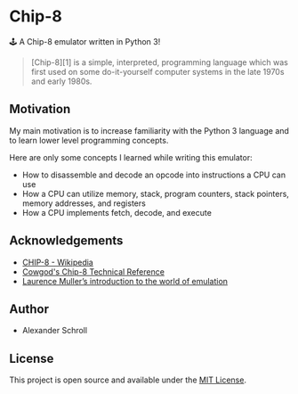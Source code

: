 # Chip-8
🕹️ A Chip-8 emulator written in Python 3!

> [Chip-8][1] is a simple, interpreted, programming language which was first used on some do-it-yourself computer systems in the late 1970s and early 1980s.

## Motivation

My main motivation is to increase familiarity with the Python 3 language and to learn lower level programming concepts.

Here are only some concepts I learned while writing this emulator:
- How to disassemble and decode an opcode into instructions a CPU can use
- How a CPU can utilize memory, stack, program counters, stack pointers, memory addresses, and registers
- How a CPU implements fetch, decode, and execute

## Acknowledgements

- [CHIP-8 - Wikipedia](https://en.wikipedia.org/wiki/CHIP-8)
- [Cowgod's Chip-8 Technical Reference](http://devernay.free.fr/hacks/chip8/C8TECH10.HTM)
- [Laurence Muller’s introduction to the world of emulation](http://www.multigesture.net/articles/how-to-write-an-emulator-chip-8-interpreter) 

## Author

- Alexander Schroll

## License

This project is open source and available under the [MIT License](LICENSE).
